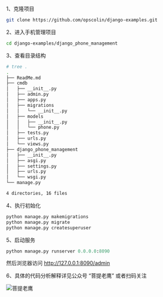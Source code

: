 
1、克隆项目

```bash
git clone https://github.com/opscolin/django-examples.git
```

2、进入手机管理项目

```bash
cd django-examples/django_phone_management
```

3、查看目录结构

```bash
# tree .
.
├── ReadMe.md
├── cmdb
│   ├── __init__.py
│   ├── admin.py
│   ├── apps.py
│   ├── migrations
│   │   └── __init__.py
│   ├── models
│   │   ├── __init__.py
│   │   └── phone.py
│   ├── tests.py
│   ├── urls.py
│   └── views.py
├── django_phone_management
│   ├── __init__.py
│   ├── asgi.py
│   ├── settings.py
│   ├── urls.py
│   └── wsgi.py
└── manage.py

4 directories, 16 files
```

4、执行初始化

```python
python manage.py makemigrations
python manage.py migrate
python manage.py createsuperuser
```

5、启动服务

```python
python manage.py runserver 0.0.0.0:8090
```

然后浏览器访问 http://127.0.0.1:8090/admin 

6、具体的代码分析解释详见公众号 “菩提老鹰” 或者扫码关注 

![菩提老鹰](http://mp-weixin.colinspace.com/mpwechat/qrcode_for_gh_da4929fed8ed_258.jpg)

